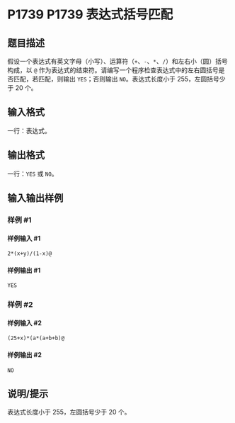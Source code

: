 # P1739 P1739 表达式括号匹配

## 题目描述

假设一个表达式有英文字母（小写）、运算符（`+`、`-`、`*`、`/`）和左右小（圆）括号构成，以 `@` 作为表达式的结束符。请编写一个程序检查表达式中的左右圆括号是否匹配，若匹配，则输出 `YES`；否则输出 `NO`。表达式长度小于 $255$，左圆括号少于 $20$ 个。


## 输入格式

一行：表达式。


## 输出格式

一行：`YES` 或 `NO`。


## 输入输出样例

### 样例 #1

#### 样例输入 #1

```
2*(x+y)/(1-x)@
```

#### 样例输出 #1

```
YES
```

### 样例 #2

#### 样例输入 #2

```
(25+x)*(a*(a+b+b)@
```

#### 样例输出 #2

```
NO
```

## 说明/提示

表达式长度小于 $255$，左圆括号少于 $20$ 个。

